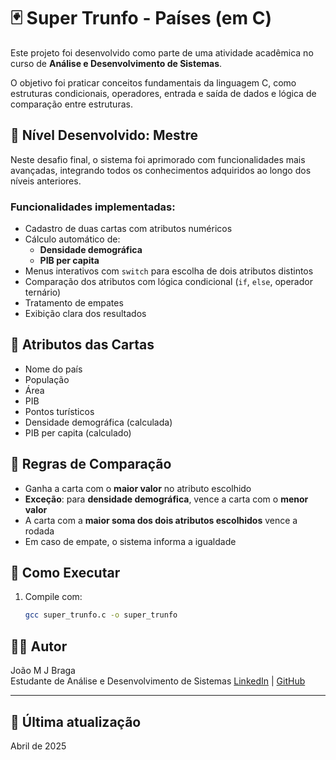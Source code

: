 # 🃏 Super Trunfo - Países (em C)

Este projeto foi desenvolvido como parte de uma atividade acadêmica no curso de **Análise e Desenvolvimento de Sistemas**.

O objetivo foi praticar conceitos fundamentais da linguagem C, como estruturas condicionais, operadores, entrada e saída de dados e lógica de comparação entre estruturas.

## 🚀 Nível Desenvolvido: Mestre

Neste desafio final, o sistema foi aprimorado com funcionalidades mais avançadas, integrando todos os conhecimentos adquiridos ao longo dos níveis anteriores.

### Funcionalidades implementadas:

- Cadastro de duas cartas com atributos numéricos
- Cálculo automático de:
  - **Densidade demográfica**
  - **PIB per capita**
- Menus interativos com `switch` para escolha de dois atributos distintos
- Comparação dos atributos com lógica condicional (`if`, `else`, operador ternário)
- Tratamento de empates
- Exibição clara dos resultados

## 🧩 Atributos das Cartas

- Nome do país
- População
- Área
- PIB
- Pontos turísticos
- Densidade demográfica (calculada)
- PIB per capita (calculado)

## 📏 Regras de Comparação

- Ganha a carta com o **maior valor** no atributo escolhido
- **Exceção**: para **densidade demográfica**, vence a carta com o **menor valor**
- A carta com a **maior soma dos dois atributos escolhidos** vence a rodada
- Em caso de empate, o sistema informa a igualdade

## 🧪 Como Executar

1. Compile com:
   ```bash
   gcc super_trunfo.c -o super_trunfo

## 👨‍🎓 Autor

João M J Braga  
Estudante de Análise e Desenvolvimento de Sistemas
[LinkedIn](https://www.linkedin.com/in/joaomjbraga) | [GitHub](https://github.com/joaomjbraga)

---

## 📅 Última atualização

Abril de 2025